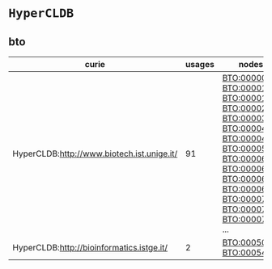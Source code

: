 # `HyperCLDB`

## bto

| curie                                      |   usages | nodes                                                                                                                                                                                                                                                                                                                                                                                                                                                                                                                                                                                                                                                                                                                                                                                            |
|--------------------------------------------|----------|--------------------------------------------------------------------------------------------------------------------------------------------------------------------------------------------------------------------------------------------------------------------------------------------------------------------------------------------------------------------------------------------------------------------------------------------------------------------------------------------------------------------------------------------------------------------------------------------------------------------------------------------------------------------------------------------------------------------------------------------------------------------------------------------------|
| HyperCLDB:http://www.biotech.ist.unige.it/ |       91 | [BTO:0000046](https://bioregistry.io/BTO:0000046), [BTO:0000111](https://bioregistry.io/BTO:0000111), [BTO:0000179](https://bioregistry.io/BTO:0000179), [BTO:0000295](https://bioregistry.io/BTO:0000295), [BTO:0000304](https://bioregistry.io/BTO:0000304), [BTO:0000429](https://bioregistry.io/BTO:0000429), [BTO:0000461](https://bioregistry.io/BTO:0000461), [BTO:0000587](https://bioregistry.io/BTO:0000587), [BTO:0000607](https://bioregistry.io/BTO:0000607), [BTO:0000633](https://bioregistry.io/BTO:0000633), [BTO:0000675](https://bioregistry.io/BTO:0000675), [BTO:0000678](https://bioregistry.io/BTO:0000678), [BTO:0000788](https://bioregistry.io/BTO:0000788), [BTO:0000791](https://bioregistry.io/BTO:0000791), [BTO:0000798](https://bioregistry.io/BTO:0000798), ... |
| HyperCLDB:http://bioinformatics.istge.it/  |        2 | [BTO:0005030](https://bioregistry.io/BTO:0005030), [BTO:0005492](https://bioregistry.io/BTO:0005492)                                                                                                                                                                                                                                                                                                                                                                                                                                                                                                                                                                                                                                                                                             |

